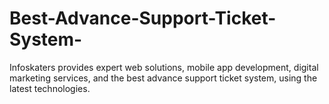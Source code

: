 # Best-Advance-Support-Ticket-System-
Infoskaters provides expert web solutions, mobile app development, digital marketing services, and the best advance support ticket system, using the latest technologies.
